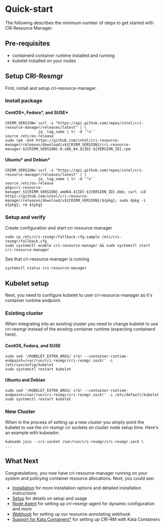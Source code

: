 # Quick-start

The following describes the minimum number of steps to get started with CRI
Resource Manager.

## Pre-requisites

- containerd container runtime installed and running
- kubelet installed on your nodes

## Setup CRI-Resmgr

First, install and setup cri-resource-manager.

### Install package

#### CentOS\*, Fedora\*, and SUSE\*

```
CRIRM_VERSION=`curl -s "https://api.github.com/repos/intel/cri-resource-manager/releases/latest" | \
               jq .tag_name | tr -d '"v'`
source /etc/os-release
sudo rpm -Uvh https://github.com/intel/cri-resource-manager/releases/download/v${CRIRM_VERSION}/cri-resource-manager-${CRIRM_VERSION}-0.x86_64.${ID}-${VERSION_ID}.rpm
```

#### Ubuntu\* and Debian\*
```
CRIRM_VERSION=`curl -s "https://api.github.com/repos/intel/cri-resource-manager/releases/latest" | \
               jq .tag_name | tr -d '"v'`
source /etc/os-release
pkg=cri-resource-manager_${CRIRM_VERSION}_amd64.${ID}-${VERSION_ID}.deb; curl -LO https://github.com/intel/cri-resource-manager/releases/download/v${CRIRM_VERSION}/${pkg}; sudo dpkg -i ${pkg}; rm ${pkg}
```


### Setup and verify

Create configuration and start cri-resource-manager
```
sudo cp /etc/cri-resmgr/fallback.cfg.sample /etc/cri-resmgr/fallback.cfg
sudo systemctl enable cri-resource-manager && sudo systemctl start cri-resource-manager
```

See that cri-resource-manager is running
```
systemctl status cri-resource-manager
```

## Kubelet setup

Next, you need to configure kubelet to user cri-resource-manager as it's
container runtime endpoint.

### Existing cluster

When integrating into an existing cluster you need to change kubelet to use
cri-resmgr instead of the existing container runtime (expecting containerd
here).

#### CentOS, Fedora, and SUSE
```
sudo sed '/KUBELET_EXTRA_ARGS/ s!$! --container-runtime-endpoint=/var/run/cri-resmgr/cri-resmgr.sock!' -i /etc/sysconfig/kubelet
sudo systemctl restart kubelet
```

#### Ubuntu and Debian
```
sudo sed '/KUBELET_EXTRA_ARGS/ s!$! --container-runtime-endpoint=/var/run/cri-resmgr/cri-resmgr.sock!' -i /etc/default/kubelet
sudo systemctl restart kubelet
```

### New Cluster

When in the process of setting up a new cluster you simply point the kubelet
to use the cri-resmgr cri sockets on cluster node setup time. Here's an
example with kubeadm:
```
kubeadm join --cri-socket /var/run/cri-resmgr/cri-resmgr.sock \
...

```

## What Next

Congratulations, you now have cri-resource-manager running on your system and
policying container resource allocations. Next, you could see:
- [Installation](installation.md) for more installation options and
  detailed installation instructions
- [Setup](setup.md) for details on setup and usage
- [Node Agent](node-agent.md) for setting up cri-resmgr-agent for dynamic
  configuration and more
- [Webhook](webhook.md) for setting up our resource-annotating webhook
- [Support for Kata Containers\*](setup.md#kata-containers) for setting up
  CRI-RM with Kata Containers

